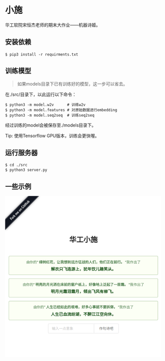 # 小施

华工软院宋恒杰老师的期末大作业——机器诗姬。

## 安装依赖
```
$ pip3 install -r requirments.txt
```

## 训练模型
> 如果models目录下已有训练好的模型，这一步可以省去。

在./src/目录下，以此运行以下命令：

```
$ python3 -m model.w2v      # 训练w2v
$ python3 -m model.features # 对原始数据进行embedding
$ python3 -m model.seq2seq  # 训练seq2seq
```

经过训练的model会被保存至./models目录下。

Tip: 使用Tensorflow GPU版本，训练会更快喔。

## 运行服务器
```
$ cd ./src
$ python3 server.py
```
## 一些示例
![example](./mdimg/example.png)